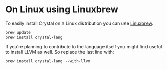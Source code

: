 # On Linux using Linuxbrew

To easily install Crystal on a Linux distribution you can use [Linuxbrew](http://linuxbrew.sh/).

```
brew update
brew install crystal-lang
```

If you're planning to contribute to the language itself you might find useful to install LLVM as well. So replace the last line with:

```
brew install crystal-lang --with-llvm
```
